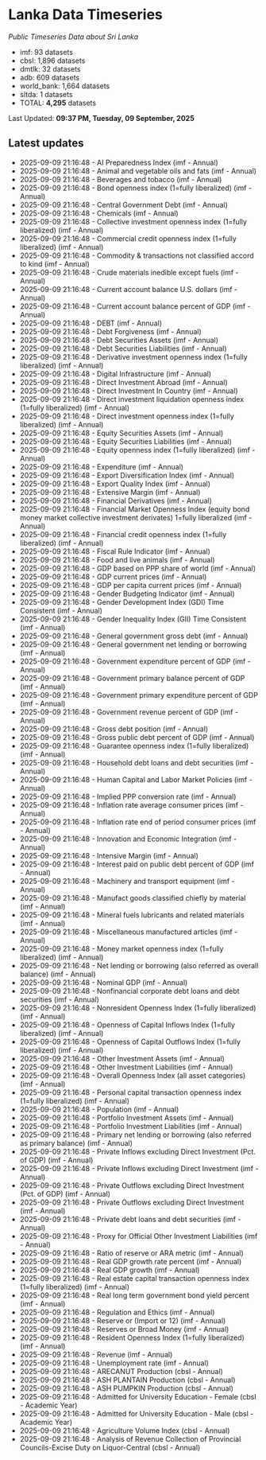 # Lanka Data Timeseries
*Public Timeseries Data about Sri Lanka*

* imf: 93 datasets
* cbsl: 1,896 datasets
* dmtlk: 32 datasets
* adb: 609 datasets
* world_bank: 1,664 datasets
* sltda: 1 datasets
* TOTAL: **4,295** datasets

Last Updated: **09:37 PM, Tuesday, 09 September, 2025**

## Latest updates

* 2025-09-09 21:16:48 - AI Preparedness Index (imf - Annual)
* 2025-09-09 21:16:48 - Animal and vegetable oils and fats (imf - Annual)
* 2025-09-09 21:16:48 - Beverages and tobacco (imf - Annual)
* 2025-09-09 21:16:48 - Bond openness index (1=fully liberalized) (imf - Annual)
* 2025-09-09 21:16:48 - Central Government Debt (imf - Annual)
* 2025-09-09 21:16:48 - Chemicals (imf - Annual)
* 2025-09-09 21:16:48 - Collective investment openness index (1=fully liberalized) (imf - Annual)
* 2025-09-09 21:16:48 - Commercial credit openness index (1=fully liberalized) (imf - Annual)
* 2025-09-09 21:16:48 - Commodity & transactions not classified accord to kind (imf - Annual)
* 2025-09-09 21:16:48 - Crude materials inedible except fuels (imf - Annual)
* 2025-09-09 21:16:48 - Current account balance U.S. dollars (imf - Annual)
* 2025-09-09 21:16:48 - Current account balance percent of GDP (imf - Annual)
* 2025-09-09 21:16:48 - DEBT (imf - Annual)
* 2025-09-09 21:16:48 - Debt Forgiveness (imf - Annual)
* 2025-09-09 21:16:48 - Debt Securities Assets (imf - Annual)
* 2025-09-09 21:16:48 - Debt Securities Liabilities (imf - Annual)
* 2025-09-09 21:16:48 - Derivative investment openness index (1=fully liberalized) (imf - Annual)
* 2025-09-09 21:16:48 - Digital Infrastructure (imf - Annual)
* 2025-09-09 21:16:48 - Direct Investment Abroad (imf - Annual)
* 2025-09-09 21:16:48 - Direct Investment In Country (imf - Annual)
* 2025-09-09 21:16:48 - Direct investment liquidation openness index (1=fully liberalized) (imf - Annual)
* 2025-09-09 21:16:48 - Direct investment openness index (1=fully liberalized) (imf - Annual)
* 2025-09-09 21:16:48 - Equity Securities Assets (imf - Annual)
* 2025-09-09 21:16:48 - Equity Securities Liabilities (imf - Annual)
* 2025-09-09 21:16:48 - Equity openness index (1=fully liberalized) (imf - Annual)
* 2025-09-09 21:16:48 - Expenditure (imf - Annual)
* 2025-09-09 21:16:48 - Export Diversification Index (imf - Annual)
* 2025-09-09 21:16:48 - Export Quality Index (imf - Annual)
* 2025-09-09 21:16:48 - Extensive Margin (imf - Annual)
* 2025-09-09 21:16:48 - Financial Derivatives (imf - Annual)
* 2025-09-09 21:16:48 - Financial Market Openness Index (equity bond money market collective investment derivates) 1=fully liberalized (imf - Annual)
* 2025-09-09 21:16:48 - Financial credit openness index (1=fully liberalized) (imf - Annual)
* 2025-09-09 21:16:48 - Fiscal Rule Indicator (imf - Annual)
* 2025-09-09 21:16:48 - Food and live animals (imf - Annual)
* 2025-09-09 21:16:48 - GDP based on PPP share of world (imf - Annual)
* 2025-09-09 21:16:48 - GDP current prices (imf - Annual)
* 2025-09-09 21:16:48 - GDP per capita current prices (imf - Annual)
* 2025-09-09 21:16:48 - Gender Budgeting Indicator (imf - Annual)
* 2025-09-09 21:16:48 - Gender Development Index (GDI) Time Consistent (imf - Annual)
* 2025-09-09 21:16:48 - Gender Inequality Index (GII) Time Consistent (imf - Annual)
* 2025-09-09 21:16:48 - General government gross debt (imf - Annual)
* 2025-09-09 21:16:48 - General government net lending or borrowing (imf - Annual)
* 2025-09-09 21:16:48 - Government expenditure percent of GDP (imf - Annual)
* 2025-09-09 21:16:48 - Government primary balance percent of GDP (imf - Annual)
* 2025-09-09 21:16:48 - Government primary expenditure percent of GDP (imf - Annual)
* 2025-09-09 21:16:48 - Government revenue percent of GDP (imf - Annual)
* 2025-09-09 21:16:48 - Gross debt position (imf - Annual)
* 2025-09-09 21:16:48 - Gross public debt percent of GDP (imf - Annual)
* 2025-09-09 21:16:48 - Guarantee openness index (1=fully liberalized) (imf - Annual)
* 2025-09-09 21:16:48 - Household debt loans and debt securities (imf - Annual)
* 2025-09-09 21:16:48 - Human Capital and Labor Market Policies (imf - Annual)
* 2025-09-09 21:16:48 - Implied PPP conversion rate (imf - Annual)
* 2025-09-09 21:16:48 - Inflation rate average consumer prices (imf - Annual)
* 2025-09-09 21:16:48 - Inflation rate end of period consumer prices (imf - Annual)
* 2025-09-09 21:16:48 - Innovation and Economic Integration (imf - Annual)
* 2025-09-09 21:16:48 - Intensive Margin (imf - Annual)
* 2025-09-09 21:16:48 - Interest paid on public debt percent of GDP (imf - Annual)
* 2025-09-09 21:16:48 - Machinery and transport equipment (imf - Annual)
* 2025-09-09 21:16:48 - Manufact goods classified chiefly by material (imf - Annual)
* 2025-09-09 21:16:48 - Mineral fuels lubricants and related materials (imf - Annual)
* 2025-09-09 21:16:48 - Miscellaneous manufactured articles (imf - Annual)
* 2025-09-09 21:16:48 - Money market openness index (1=fully liberalized) (imf - Annual)
* 2025-09-09 21:16:48 - Net lending or borrowing (also referred as overall balance) (imf - Annual)
* 2025-09-09 21:16:48 - Nominal GDP (imf - Annual)
* 2025-09-09 21:16:48 - Nonfinancial corporate debt loans and debt securities (imf - Annual)
* 2025-09-09 21:16:48 - Nonresident Openness Index (1=fully liberalized) (imf - Annual)
* 2025-09-09 21:16:48 - Openness of Capital Inflows Index (1=fully liberalized) (imf - Annual)
* 2025-09-09 21:16:48 - Openness of Capital Outflows Index (1=fully liberalized) (imf - Annual)
* 2025-09-09 21:16:48 - Other Investment Assets (imf - Annual)
* 2025-09-09 21:16:48 - Other Investment Liabilities (imf - Annual)
* 2025-09-09 21:16:48 - Overall Openness Index (all asset categories) (imf - Annual)
* 2025-09-09 21:16:48 - Personal capital transaction openness index (1=fully liberalized) (imf - Annual)
* 2025-09-09 21:16:48 - Population (imf - Annual)
* 2025-09-09 21:16:48 - Portfolio Investment Assets (imf - Annual)
* 2025-09-09 21:16:48 - Portfolio Investment Liabilities (imf - Annual)
* 2025-09-09 21:16:48 - Primary net lending or borrowing (also referred as primary balance) (imf - Annual)
* 2025-09-09 21:16:48 - Private Inflows excluding Direct Investment (Pct. of GDP) (imf - Annual)
* 2025-09-09 21:16:48 - Private Inflows excluding Direct Investment (imf - Annual)
* 2025-09-09 21:16:48 - Private Outflows excluding Direct Investment (Pct. of GDP) (imf - Annual)
* 2025-09-09 21:16:48 - Private Outflows excluding Direct Investment (imf - Annual)
* 2025-09-09 21:16:48 - Private debt loans and debt securities (imf - Annual)
* 2025-09-09 21:16:48 - Proxy for Official Other Investment Liabilities (imf - Annual)
* 2025-09-09 21:16:48 - Ratio of reserve or ARA metric (imf - Annual)
* 2025-09-09 21:16:48 - Real GDP growth rate percent (imf - Annual)
* 2025-09-09 21:16:48 - Real GDP growth (imf - Annual)
* 2025-09-09 21:16:48 - Real estate capital transaction openness index (1=fully liberalized) (imf - Annual)
* 2025-09-09 21:16:48 - Real long term government bond yield percent (imf - Annual)
* 2025-09-09 21:16:48 - Regulation and Ethics (imf - Annual)
* 2025-09-09 21:16:48 - Reserve or (Import or 12) (imf - Annual)
* 2025-09-09 21:16:48 - Reserves or Broad Money (imf - Annual)
* 2025-09-09 21:16:48 - Resident Openness Index (1=fully liberalized) (imf - Annual)
* 2025-09-09 21:16:48 - Revenue (imf - Annual)
* 2025-09-09 21:16:48 - Unemployment rate (imf - Annual)
* 2025-09-09 21:16:48 - ARECANUT Production (cbsl - Annual)
* 2025-09-09 21:16:48 - ASH PLANTAIN Production (cbsl - Annual)
* 2025-09-09 21:16:48 - ASH PUMPKIN Production (cbsl - Annual)
* 2025-09-09 21:16:48 - Admitted for University Education - Female (cbsl - Academic Year)
* 2025-09-09 21:16:48 - Admitted for University Education - Male (cbsl - Academic Year)
* 2025-09-09 21:16:48 - Agriculture Volume Index (cbsl - Annual)
* 2025-09-09 21:16:48 - Analysis of Revenue Collection of Provincial Councils-Excise Duty on Liquor-Central (cbsl - Annual)